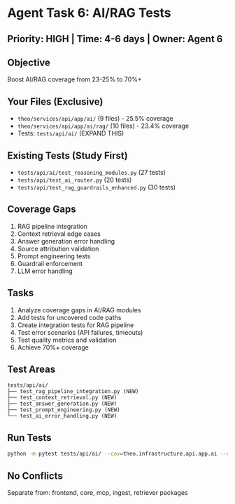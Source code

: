 # Agent Task 6: AI/RAG Tests

## Priority: HIGH | Time: 4-6 days | Owner: Agent 6

## Objective
Boost AI/RAG coverage from 23-25% to 70%+

## Your Files (Exclusive)
- `theo/services/api/app/ai/` (9 files) - 25.5% coverage
- `theo/services/api/app/ai/rag/` (10 files) - 23.4% coverage
- Tests: `tests/api/ai/` (EXPAND THIS)

## Existing Tests (Study First)
- `tests/api/ai/test_reasoning_modules.py` (27 tests)
- `tests/api/test_ai_router.py` (20 tests)
- `tests/api/test_rag_guardrails_enhanced.py` (30 tests)

## Coverage Gaps
1. RAG pipeline integration
2. Context retrieval edge cases
3. Answer generation error handling
4. Source attribution validation
5. Prompt engineering tests
6. Guardrail enforcement
7. LLM error handling

## Tasks
1. Analyze coverage gaps in AI/RAG modules
2. Add tests for uncovered code paths
3. Create integration tests for RAG pipeline
4. Test error scenarios (API failures, timeouts)
5. Test quality metrics and validation
6. Achieve 70%+ coverage

## Test Areas
```
tests/api/ai/
├── test_rag_pipeline_integration.py (NEW)
├── test_context_retrieval.py (NEW)
├── test_answer_generation.py (NEW)
├── test_prompt_engineering.py (NEW)
└── test_ai_error_handling.py (NEW)
```

## Run Tests
```bash
python -m pytest tests/api/ai/ --cov=theo.infrastructure.api.app.ai --cov-report=term-missing
```

## No Conflicts
Separate from: frontend, core, mcp, ingest, retriever packages
